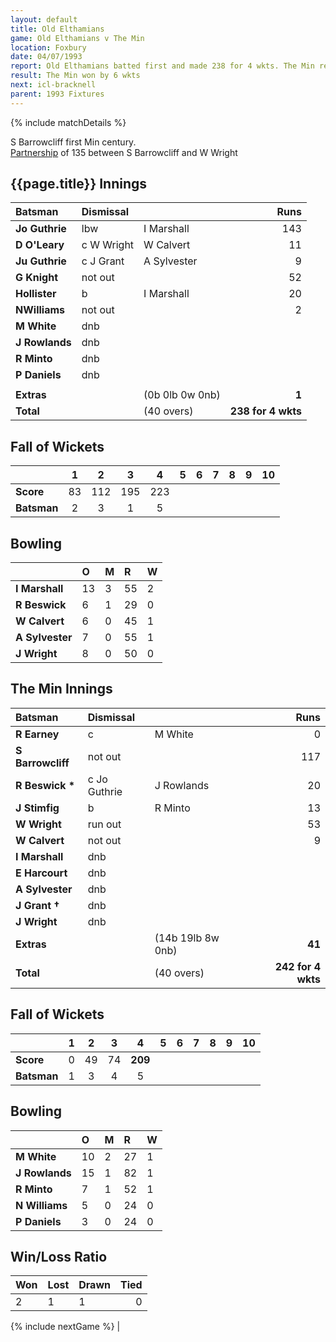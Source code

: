 ```yaml
---
layout: default
title: Old Elthamians
game: Old Elthamians v The Min
location: Foxbury
date: 04/07/1993
report: Old Elthamians batted first and made 238 for 4 wkts. The Min replied with 242 for 4 wkts
result: The Min won by 6 wkts
next: icl-bracknell
parent: 1993 Fixtures
---
```


{% include matchDetails %}

S Barrowcliff first Min century.<br />
[Partnership](../records/partnerships) of 135 between S Barrowcliff and W Wright

## {{page.title}} Innings

| Batsman | Dismissal |  | Runs |
|:---|:---|---|---:|
| **Jo Guthrie** | lbw | I Marshall | 143 |
| **D O'Leary** | c W Wright | W Calvert | 11 |
| **Ju Guthrie** | c J Grant | A Sylvester | 9 |
| **G Knight** | not out |  | 52 |
| **Hollister** | b | I Marshall | 20 |
| **NWilliams** | not out |  | 2 |
| **M White** | dnb |  |  |
| **J Rowlands** | dnb |  |  |
| **R Minto** | dnb |  |  |
| **P Daniels** | dnb |  |  |
|  |  |  |  |
| **Extras** | | (0b 0lb 0w 0nb) | **1** |
| **Total** | | (40 overs) | **238 for 4 wkts** |

## Fall of Wickets

| | 1 | 2 | 3 | 4 | 5 | 6 | 7 | 8 | 9 | 10 |
|---|:---:|:---:|:---:|:---:|:---:|:---:|:---:|:---:|:---:|:---:|
| **Score** | 83 | 112 | 195 | 223 |  |  |  |  |  |  |
| **Batsman** | 2 | 3 | 1 | 5 |  |  |  |  |  |  |

## Bowling

| | O | M | R | W |
|---|:---|:---|:---|:---|
| **I Marshall** | 13 | 3 | 55 | 2 |
| **R Beswick** | 6 | 1 | 29 | 0 |
| **W Calvert** | 6 | 0 | 45 | 1 |
| **A Sylvester** | 7 | 0 | 55 | 1 |
| **J Wright** | 8 | 0 | 50 | 0 |

## The Min Innings

| Batsman | Dismissal |  | Runs |
|:---|:---|---|---:|
| **R Earney** | c | M White | 0 |
| **S Barrowcliff** | not out |  | 117 |
| **R Beswick &#42;** | c Jo Guthrie | J Rowlands | 20 |
| **J Stimfig** | b | R Minto | 13 |
| **W Wright** | run out |  | 53 |
| **W Calvert** | not out |  | 9 |
| **I Marshall** | dnb |  |  |
| **E Harcourt** | dnb |  |  |
| **A Sylvester** | dnb |  |  |
| **J Grant &#8224;** | dnb |  |  |
| **J Wright** | dnb |  |  |
| **Extras** | | (14b 19lb 8w 0nb) | **41** |
| **Total** | | (40 overs) | **242 for 4 wkts** |

## Fall of Wickets

| | 1 | 2 | 3 | 4 | 5 | 6 | 7 | 8 | 9 | 10 |
|---|:---:|:---:|:---:|:---:|:---:|:---:|:---:|:---:|:---:|:---:|
| **Score** | 0 | 49 | 74 | **209** |  |  |  |  |  |  |
| **Batsman** | 1 | 3 | 4 | 5 |  |  |  |  |  |  |

## Bowling

| | O | M | R | W |
|---|:---|:---|:---|:---|
| **M White** | 10 | 2 | 27 | 1 |
| **J Rowlands** | 15 | 1 | 82 | 1 |
| **R Minto** | 7 | 1 | 52 | 1 |
| **N Williams** | 5 | 0 | 24 | 0 |
| **P Daniels** | 3 | 0 | 24 | 0 |

## Win/Loss Ratio

| Won | Lost | Drawn | Tied |
|:---|:---|:---|---:|
| 2 | 1 | 1 | 0 |

{% include nextGame %} |
